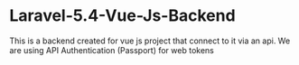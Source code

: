 # Laravel-5.4-Vue-Js-Backend
This is a backend created for vue js project that connect to it via an api. We are using API Authentication (Passport) for web tokens
